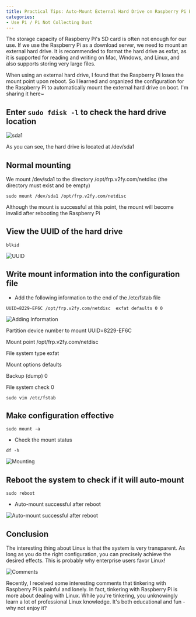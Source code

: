 ```yaml
---
title: Practical Tips: Auto-Mount External Hard Drive on Raspberry Pi Boot
categories:
- Use Pi / Pi Not Collecting Dust
---
```


The storage capacity of Raspberry Pi's SD card is often not enough for our use. If we use the Raspberry Pi as a download server, we need to mount an external hard drive. It is recommended to format the hard drive as exfat, as it is supported for reading and writing on Mac, Windows, and Linux, and also supports storing very large files.

When using an external hard drive, I found that the Raspberry Pi loses the mount point upon reboot. So I learned and organized the configuration for the Raspberry Pi to automatically mount the external hard drive on boot. I'm sharing it here~

## Enter `sudo fdisk -l` to check the hard drive location

![sda1](https://cdn.fangyuanxiaozhan.com/assets/1634437516999t1MewdDK.png)

As you can see, the hard drive is located at /dev/sda1

## Normal mounting

We mount /dev/sda1 to the directory /opt/frp.v2fy.com/netdisc (the directory must exist and be empty)

```
sudo mount /dev/sda1 /opt/frp.v2fy.com/netdisc
```

Although the mount is successful at this point, the mount will become invalid after rebooting the Raspberry Pi

## View the UUID of the hard drive

```
blkid
```

![UUID](https://cdn.fangyuanxiaozhan.com/assets/1634437517000dmW2G7Cf.png)

## Write mount information into the configuration file

- Add the following information to the end of the /etc/fstab file

```
UUID=8229-EF6C /opt/frp.v2fy.com/netdisc  exfat defaults 0 0
```

![Adding Information](https://cdn.fangyuanxiaozhan.com/assets/1634437517002cxSjs5Pt.png)

Partition device number to mount UUID=8229-EF6C

Mount point /opt/frp.v2fy.com/netdisc

File system type exfat

Mount options defaults

Backup (dump) 0

File system check 0

`sudo vim /etc/fstab`    

## Make configuration effective

```
sudo mount -a
```

- Check the mount status

```
df -h
```

![Mounting](https://cdn.fangyuanxiaozhan.com/assets/1634437517005fCaf7ms5.png)

## Reboot the system to check if it will auto-mount

```
sudo reboot
```

- Auto-mount successful after reboot

![Auto-mount successful after reboot](https://cdn.fangyuanxiaozhan.com/assets/1634437516975ASWMsi3P.png)

## Conclusion

The interesting thing about Linux is that the system is very transparent. As long as you do the right configuration, you can precisely achieve the desired effects. This is probably why enterprise users favor Linux!

![Comments](https://cdn.fangyuanxiaozhan.com/assets/1634437517004FKj1EbDf.png)

Recently, I received some interesting comments that tinkering with Raspberry Pi is painful and lonely. In fact, tinkering with Raspberry Pi is more about dealing with Linux. While you're tinkering, you unknowingly learn a lot of professional Linux knowledge. It's both educational and fun - why not enjoy it?

